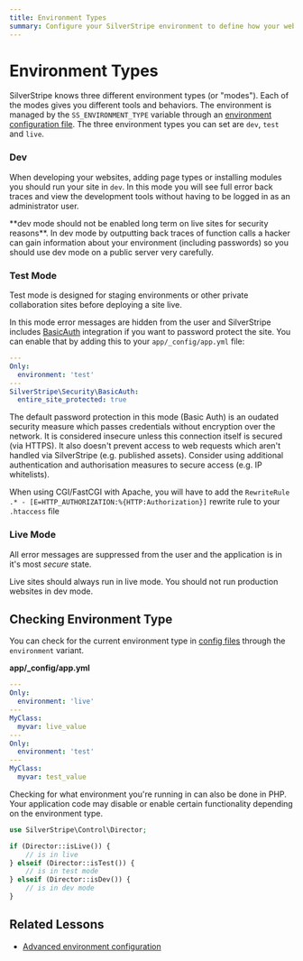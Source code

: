 ```yaml
---
title: Environment Types
summary: Configure your SilverStripe environment to define how your web application behaves.
---
```


# Environment Types

SilverStripe knows three different environment types (or "modes"). Each of the modes gives you different tools
and behaviors. The environment is managed by the `SS_ENVIRONMENT_TYPE` variable through an 
[environment configuration file](../../getting_started/environment_management).
The three environment types you can set are `dev`, `test` and `live`.

### Dev

When developing your websites, adding page types or installing modules you should run your site in `dev`. In this mode
you will see full error back traces and view the development tools without having to be logged in as an administrator 
user.

<div class="alert" markdown="1">
**dev mode should not be enabled long term on live sites for security reasons**. In dev mode by outputting back traces 
of function calls a hacker can gain information about your environment (including passwords) so you should use dev mode 
on a public server very carefully.
</div>

### Test Mode

Test mode is designed for staging environments or other private collaboration sites before deploying a site live.

In this mode error messages are hidden from the user and SilverStripe includes [BasicAuth](api:SilverStripe\Security\BasicAuth) integration if you 
want to password protect the site. You can enable that by adding this to your `app/_config/app.yml` file:


```yml
---
Only:
  environment: 'test'
---
SilverStripe\Security\BasicAuth:
  entire_site_protected: true
```

The default password protection in this mode (Basic Auth) is an oudated security measure which passes credentials without encryption over the network.
It is considered insecure unless this connection itself is secured (via HTTPS).
It also doesn't prevent access to web requests which aren't handled via SilverStripe (e.g. published assets).
Consider using additional authentication and authorisation measures to secure access (e.g. IP whitelists).

When using CGI/FastCGI with Apache, you will have to add the `RewriteRule .* - [E=HTTP_AUTHORIZATION:%{HTTP:Authorization}]` rewrite rule to your `.htaccess` file

### Live Mode

All error messages are suppressed from the user and the application is in it's most *secure* state.

<div class="alert">
Live sites should always run in live mode. You should not run production websites in dev mode.
</div>


## Checking Environment Type

You can check for the current environment type in [config files](../configuration) through the `environment` variant.

**app/_config/app.yml**

```yml
---
Only:
  environment: 'live'
---
MyClass:
  myvar: live_value
---
Only:
  environment: 'test'
---
MyClass:
  myvar: test_value
```
Checking for what environment you're running in can also be done in PHP. Your application code may disable or enable 
certain functionality depending on the environment type.

```php
use SilverStripe\Control\Director;

if (Director::isLive()) {
    // is in live
} elseif (Director::isTest()) {
    // is in test mode
} elseif (Director::isDev()) {
    // is in dev mode
}
```

## Related Lessons
* [Advanced environment configuration](https://www.silverstripe.org/learn/lessons/v4/advanced-environment-configuration-1)
